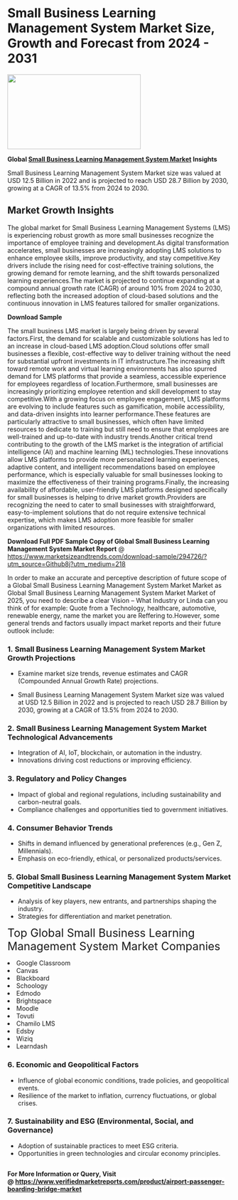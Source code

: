 <H1>Small Business Learning Management System Market Size, Growth and Forecast from 2024 - 2031</H1><img class="aligncenter size-medium wp-image-584254" src="https://thirdeyenews.in/wp-content/uploads/2024/09/Global-Market-Research-300x168.jpeg" alt="" width="300" height="168" /><p><strong>Global&nbsp;<a href="https://www.marketsizeandtrends.com/download-sample/294726/?utm_source=Github8j?utm_medium=218">Small Business Learning Management System Market</a> Insights</strong></p><p>Small Business Learning Management System Market size was valued at USD 12.5 Billion in 2022 and is projected to reach USD 28.7 Billion by 2030, growing at a CAGR of 13.5% from 2024 to 2030.</p><p><h2>Market Growth Insights</h2> <p>The global market for Small Business Learning Management Systems (LMS) is experiencing robust growth as more small businesses recognize the importance of employee training and development.As digital transformation accelerates, small businesses are increasingly adopting LMS solutions to enhance employee skills, improve productivity, and stay competitive.Key drivers include the rising need for cost-effective training solutions, the growing demand for remote learning, and the shift towards personalized learning experiences.The market is projected to continue expanding at a compound annual growth rate (CAGR) of around 10% from 2024 to 2030, reflecting both the increased adoption of cloud-based solutions and the continuous innovation in LMS features tailored for smaller organizations.</p> <p><strong>Download Sample</strong></p> <p>The small business LMS market is largely being driven by several factors.First, the demand for scalable and customizable solutions has led to an increase in cloud-based LMS adoption.Cloud solutions offer small businesses a flexible, cost-effective way to deliver training without the need for substantial upfront investments in IT infrastructure.The increasing shift toward remote work and virtual learning environments has also spurred demand for LMS platforms that provide a seamless, accessible experience for employees regardless of location.Furthermore, small businesses are increasingly prioritizing employee retention and skill development to stay competitive.With a growing focus on employee engagement, LMS platforms are evolving to include features such as gamification, mobile accessibility, and data-driven insights into learner performance.These features are particularly attractive to small businesses, which often have limited resources to dedicate to training but still need to ensure that employees are well-trained and up-to-date with industry trends.Another critical trend contributing to the growth of the LMS market is the integration of artificial intelligence (AI) and machine learning (ML) technologies.These innovations allow LMS platforms to provide more personalized learning experiences, adaptive content, and intelligent recommendations based on employee performance, which is especially valuable for small businesses looking to maximize the effectiveness of their training programs.Finally, the increasing availability of affordable, user-friendly LMS platforms designed specifically for small businesses is helping to drive market growth.Providers are recognizing the need to cater to small businesses with straightforward, easy-to-implement solutions that do not require extensive technical expertise, which makes LMS adoption more feasible for smaller organizations with limited resources.<p><span class=""><strong>Download Full PDF Sample Copy of Global Small Business Learning Management System Market Report</strong> @ <a href="https://www.marketsizeandtrends.com/download-sample/294726/?utm_source=Github8j?utm_medium=218" target="_blank">https://www.marketsizeandtrends.com/download-sample/294726/?utm_source=Github8j?utm_medium=218</a></span></p><p>In order to make an accurate and perceptive description of future scope of a Global&nbsp;Small Business Learning Management System Market Market as Global&nbsp;Small Business Learning Management System Market Market of 2025, you need to describe a clear Vision &ndash; What Industry or Linda can you think of for example: Quote from a Technology, healthcare, automotive, renewable energy, name the market you are Reffering to.However, some general trends and factors usually impact market reports and their future outlook include:</p><h3>1.&nbsp;<strong>Small Business Learning Management System Market Growth Projections</strong></h3><ul><li>Examine market size trends, revenue estimates and CAGR (Compounded Annual Growth Rate) projections.</li><li><p>Small Business Learning Management System Market size was valued at USD 12.5 Billion in 2022 and is projected to reach USD 28.7 Billion by 2030, growing at a CAGR of 13.5% from 2024 to 2030.</p></li></ul><h3>2.&nbsp;<strong>Small Business Learning Management System Market Technological Advancements</strong></h3><ul><li>Integration of AI, IoT, blockchain, or automation in the industry.</li><li>Innovations driving cost reductions or improving efficiency.</li></ul><h3>3.&nbsp;<strong>Regulatory and Policy Changes</strong></h3><ul><li>Impact of global and regional regulations, including sustainability and carbon-neutral goals.</li><li>Compliance challenges and opportunities tied to government initiatives.</li></ul><h3>4.&nbsp;<strong>Consumer Behavior Trends</strong></h3><ul><li>Shifts in demand influenced by generational preferences (e.g., Gen Z, Millennials).</li><li>Emphasis on eco-friendly, ethical, or personalized products/services.</li></ul><h3>5.&nbsp;<strong>Global Small Business Learning Management System Market Competitive Landscape</strong></h3><ul><li>Analysis of key players, new entrants, and partnerships shaping the industry.</li><li>Strategies for differentiation and market penetration.</li></ul><p data-pm-slice="1 1 []"><span style="color: inherit; font-family: inherit; font-size: 25px;">Top Global Small Business Learning Management System Market Companies</span></p><div class="" data-test-id=""><p><li>Google Classroom</li><li> Canvas</li><li> Blackboard</li><li> Schoology</li><li> Edmodo</li><li> Brightspace</li><li> Moodle</li><li> Tovuti</li><li> Chamilo LMS</li><li> Edsby</li><li> Wiziq</li><li> Learndash</li></p></div><h3>6.&nbsp;<strong>Economic and Geopolitical Factors</strong></h3><ul><li>Influence of global economic conditions, trade policies, and geopolitical events.</li><li>Resilience of the market to inflation, currency fluctuations, or global crises.</li></ul><h3>7.&nbsp;<strong>Sustainability and ESG (Environmental, Social, and Governance)</strong></h3><ul><li>Adoption of sustainable practices to meet ESG criteria.</li><li>Opportunities in green technologies and circular economy principles.</li></ul><h2><strong style="font-size: 14px;">For More Information or Query, Visit @&nbsp;</strong><a style="background-color: #ffffff; font-size: 14px;" href="https://www.marketsizeandtrends.com/report/small-business-learning-management-system-market/" target="_blank">https://www.verifiedmarketreports.com/product/airport-passenger-boarding-bridge-market</a></h2>